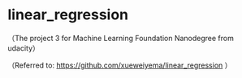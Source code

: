 # linear_regression
（The project 3 for Machine Learning Foundation Nanodegree from udacity）

（Referred to: https://github.com/xueweiyema/linear_regression ）
